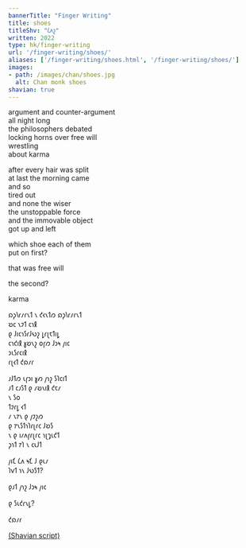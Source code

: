 ```yaml
---
bannerTitle: "Finger Writing" 
title: shoes
titleShv: "𐑖𐑵𐑟"
written: 2022
type: hk/finger-writing
url: '/finger-writing/shoes/'
aliases: ['/finger-writing/shoes.html', '/finger-writing/shoes/']
images:
- path: /images/chan/shoes.jpg 
  alt: Chan monk shoes
shavian: true
---
```


<div class="latin">

argument and counter-argument  
all night long  
the philosophers debated  
locking horns over free will  
wrestling  
about karma  

after every hair was split  
at last the morning came  
and so  
tired out  
and none the wiser  
the unstoppable force  
and the immovable object  
got up and left  

which shoe each of them  
put on first?  

that was free will  

the second?  

karma

</div>

<div class="shavian">

𐑸𐑜𐑘𐑩𐑥𐑩𐑯𐑑 𐑯 𐑒𐑬𐑯𐑑𐑼 𐑸𐑜𐑘𐑩𐑥𐑩𐑯𐑑  
𐑹𐑤 𐑯𐑲𐑑 𐑤𐑪𐑙  
𐑞 𐑓𐑦𐑤𐑪𐑕𐑩𐑓𐑻𐑟 𐑛𐑩𐑚𐑱𐑑𐑦𐑛  
𐑤𐑪𐑒𐑦𐑙 𐑣𐑹𐑯𐑟  𐑴𐑝𐑼 𐑓𐑮𐑰 𐑢𐑦𐑤  
𐑮𐑧𐑕𐑩𐑤𐑦𐑙  
𐑩𐑚𐑬𐑑 𐑒𐑸𐑥𐑩

𐑨𐑓𐑑𐑼 𐑧𐑝𐑮𐑦 𐑣𐑺 𐑢𐑪𐑟 𐑕𐑐𐑤𐑦𐑑  
𐑨𐑑 𐑤𐑨𐑕𐑑 𐑞 𐑥𐑹𐑯𐑦𐑙 𐑒𐑱𐑥  
𐑯 𐑕𐑴  
𐑑𐑲𐑩𐑛 𐑬𐑑  
𐑥 𐑯𐑳𐑯 𐑞 𐑢𐑲𐑟𐑼  
𐑞 𐑳𐑯𐑕𐑑𐑪𐑐𐑩𐑚𐑩𐑤 𐑓𐑹𐑕  
𐑯 𐑞 𐑦𐑥𐑵𐑝𐑩𐑚𐑩𐑤 𐑪𐑚𐑡𐑧𐑒𐑑  
𐑜𐑪𐑑 𐑳𐑐 𐑯 𐑤𐑧𐑓𐑑

𐑢𐑦𐑗 𐑖𐑵 𐑰𐑗 𐑓 𐑞𐑧𐑥  
𐑐𐑫𐑑 𐑪𐑯 𐑓𐑻𐑕𐑑?  

𐑞𐑨𐑑 𐑢𐑪𐑟 𐑓𐑮𐑰 𐑢𐑦𐑤

𐑞 𐑕𐑧𐑒𐑩𐑯𐑛?  

𐑒𐑸𐑥𐑩

[(Shavian script)](/shavian/intro)

</div>
